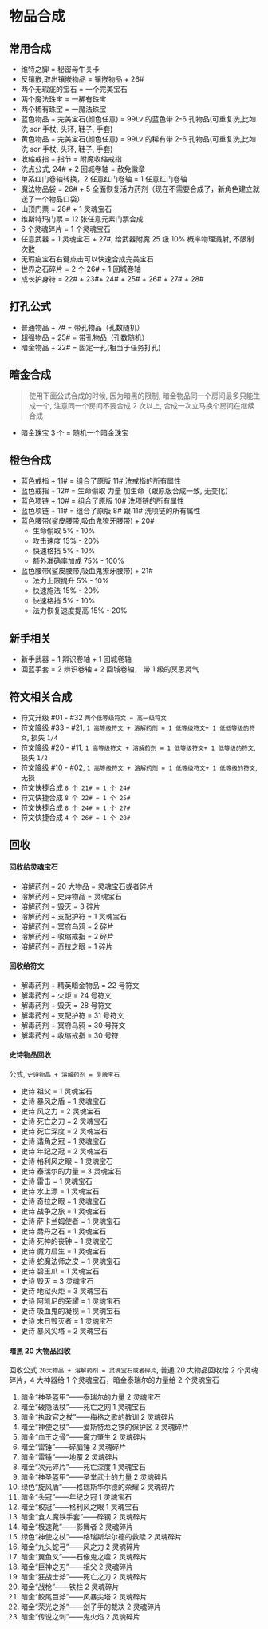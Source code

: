 # 物品合成

## 常用合成

- 维特之脚 = 秘密母牛关卡
- 反镶嵌,取出镶嵌物品 = 镶嵌物品 + 26#
- 两个无瑕疵的宝石 = 一个完美宝石
- 两个魔法珠宝 = 一稀有珠宝
- 两个稀有珠宝 = 一魔法珠宝
- 蓝色物品 + 完美宝石(颜色任意) = 99Lv 的蓝色带 2-6 孔物品(可重复洗,比如洗 sor 手杖, 头环, 鞋子, 手套)
- 黄色物品 + 完美宝石(颜色任意) = 99Lv 的稀有带 2-6 孔物品(可重复洗,比如洗 sor 手杖, 头环, 鞋子, 手套)
- 收缩戒指 + 指节 = 附魔收缩戒指
- 洗点公式, 24# + 2 回城卷轴 = 赦免徽章
- 单系红门卷轴转换，2 任意红门卷轴 = 1 任意红门卷轴
- 魔法物品袋 = 26# + 5 全面恢复活力药剂（现在不需要合成了，新角色建立就送了一个物品口袋）
- 山顶门票 = 28# + 1 灵魂宝石
- 维斯特玛门票 = 12 张任意元素门票合成
- 6 个灵魂碎片 = 1 个灵魂宝石
- 任意武器 + 1 灵魂宝石 + 27#, 给武器附魔 25 级 10% 概率物理溅射, 不限制次数
- 无瑕疵宝石右键点击可以快速合成完美宝石
- 世界之石碎片 = 2 个 26# + 1 回城卷轴
- 成长护身符 = 22# + 23#+ 24# + 25# + 26# + 27# + 28#

## 打孔公式

- 普通物品 + 7# = 带孔物品（孔数随机）
- 超强物品 + 25# = 带孔物品（孔数随机）
- 暗金物品 + 22# = 固定一孔(相当于任务打孔)

## 暗金合成

> 使用下面公式合成的时候, 因为暗黑的限制, 暗金物品同一个房间最多只能生成一个, 注意同一个房间不要合成 2 次以上, 合成一次立马换个房间在继续合成

- 暗金珠宝 3 个 = 随机一个暗金珠宝

## 橙色合成

- 蓝色戒指 + 11# = 组合了原版 11# 洗戒指的所有属性
- 蓝色戒指 + 12# = 生命偷取 力量 加生命（跟原版合成一致, 无变化）
- 蓝色项链 + 10# = 组合了原版 10# 洗项链的所有属性
- 蓝色项链 + 11# = 组合了原版 8# 跟 11# 洗项链的所有属性
- 蓝色腰带(鲨皮腰带,吸血鬼獠牙腰带) + 20#
  - 生命偷取 5% - 10%
  - 攻击速度 15% - 20%
  - 快速格挡 5% - 10%
  - 额外准确率加成 75% - 100%
- 蓝色腰带(鲨皮腰带,吸血鬼獠牙腰带) + 21#
  - 法力上限提升 5% - 10%
  - 快速施法 15% - 20%
  - 快速格挡 5% - 10%
  - 法力恢复速度提高 15% - 20%

## 新手相关

- 新手武器 = 1 辨识卷轴 + 1 回城卷轴
- 回蓝手套 = 2 辨识卷轴 + 2 回城卷轴， 带 1 级的冥思灵气

## 符文相关合成

- 符文升级 #01 - #32 `两个低等级符文 = 高一级符文`
- 符文降级 #33 - #21, `1 高等级符文 + 溶解药剂 = 1 低等级符文+ 1 低低等级的符文`, 损失 `1/4`
- 符文降级 #20 - #11, `1 高等级符文 + 溶解药剂 = 1 低等级符文+ 1 低等级的符文`, 损失 `1/2`
- 符文降级 #10 - #02, `1 高等级符文 + 溶解药剂 = 1 低等级符文+ 1 低等级的符文`, 无损
- 符文快捷合成 `8 个 21# = 1 个 24#`
- 符文快捷合成 `8 个 22# = 1 个 25#`
- 符文快捷合成 `8 个 24# = 1 个 27#`
- 符文快捷合成 `4 个 26# = 1 个 28#`

## 回收

#### 回收给灵魂宝石

- 溶解药剂 + 20 大物品 = 灵魂宝石或者碎片
- 溶解药剂 + 史诗物品 = 灵魂宝石
- 溶解药剂 + 毁灭 = 3 碎片
- 溶解药剂 + 支配护符 = 1 灵魂宝石
- 溶解药剂 + 冥府乌鸦 = 2 碎片
- 溶解药剂 + 收缩戒指 = 2 碎片
- 溶解药剂 + 奇拉之眼 = 1 碎片

#### 回收给符文

- 解毒药剂 + 精英暗金物品 = 22 号符文
- 解毒药剂 + 火炬 = 24 号符文
- 解毒药剂 + 毁灭 = 28 号符文
- 解毒药剂 + 支配护符 = 31 号符文
- 解毒药剂 + 冥府乌鸦 = 30 号符文
- 解毒药剂 + 收缩戒指 = 30 号符

#### 史诗物品回收

公式, `史诗物品 + 溶解药剂 = 灵魂宝石`

- 史诗 祖父 = 1 灵魂宝石
- 史诗 暴风之盾 = 1 灵魂宝石
- 史诗 风之力 = 2 灵魂宝石
- 史诗 死亡之刀 = 2 灵魂宝石
- 史诗 死亡深度 = 2 灵魂宝石
- 史诗 谐角之冠 = 1 灵魂宝石
- 史诗 年纪之冠 = 2 灵魂宝石
- 史诗 格利风之眼 = 1 灵魂宝石
- 史诗 泰瑞尔的力量 = 3 灵魂宝石
- 史诗 雷击 = 1 灵魂宝石
- 史诗 水上漂 = 1 灵魂宝石
- 史诗 奇拉之眼 = 1 灵魂宝石
- 史诗 战争之旅 = 1 灵魂宝石
- 史诗 萨卡兰姆使者 = 1 灵魂宝石
- 史诗 喬丹之石 = 1 灵魂宝石
- 史诗 死神的丧钟 = 1 灵魂宝石
- 史诗 魔力启生 = 1 灵魂宝石
- 史诗 蛇魔法师之皮 = 1 灵魂宝石
- 史诗 碧玉爪 = 1 灵魂宝石
- 史诗 毁灭 = 3 灵魂宝石
- 史诗 地狱火炬 = 3 灵魂宝石
- 史诗 阿凯尼的荣耀 = 1 灵魂宝石
- 史诗 吸血鬼的凝视 = 1 灵魂宝石
- 史诗 末日毁灭者 = 1 灵魂宝石
- 史诗 暴风尖塔 = 2 灵魂宝石

#### 暗黑 20 大物品回收

回收公式 `20大物品 + 溶解药剂 = 灵魂宝石或者碎片`, 普通 20 大物品回收给 2 个灵魂碎片，4 大神器给 1 个灵魂宝石，暗金泰瑞尔的力量给 2 个灵魂宝石

1. 暗金“神圣盔甲”——泰瑞尔的力量 2 灵魂宝石
2. 暗金“破隐法杖”——死亡之网 1 灵魂宝石
3. 暗金“执政官之杖”——梅格之歌的教训 2 灵魂碎片
4. 暗金“神使之杖”——爱斯特龙之铁的保护区 2 灵魂碎片
5. 暗金“血王之骨”——魔力肇生 2 灵魂碎片
6. 暗金“雷锤”——碎脑锤 2 灵魂碎片
7. 暗金“雷锤”——地覆 2 灵魂碎片
8. 暗金“次元碎片”——死亡深度 1 灵魂宝石
9. 暗金“神圣盔甲”——圣堂武士的力量 2 灵魂碎片
10. 绿色“旋风盾”——格瑞斯华尔德的荣耀 2 灵魂碎片
11. 暗金“头冠”——年纪之冠 1 灵魂宝石
12. 暗金“权冠”——格利风之眼 1 灵魂宝石
13. 暗金“食人魔铁手套”——碎钢 2 灵魂碎片
14. 暗金“极速靴”——影舞者 2 灵魂碎片
15. 绿色“神使之杖”——格瑞斯华尔德的救赎 2 灵魂碎片
16. 暗金“九头蛇弓”——风之力 2 灵魂碎片
17. 暗金“翼鱼叉”——石像鬼之噬 2 灵魂碎片
18. 暗金“巨神之刃”——祖父 2 灵魂碎片
19. 暗金“狂战士斧”——死亡之刀 2 灵魂碎片
20. 暗金“战枪”——铁柱 2 灵魂碎片
21. 暗金“鲛尾巨斧”——风暴尖塔 2 灵魂碎片
22. 暗金“荣光之斧”——刽子手的裁决 2 灵魂碎片
23. 暗金“传说之刺”——鬼火焰 2 灵魂碎片
